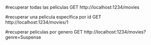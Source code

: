 #recuperar todas las peliculas
GET http://localhost:1234/movies

#recuperar una pelicula especifica por id
GET http://localhost:1234/movies/1

#recuperar peliculas por genero
GET http://localhost:1234/movies?genre=Suspense


